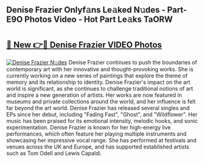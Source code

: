 ## Denise Frazier Onlyf𝚊ns Le𝚊ked N𝚞des - Part-E9O Photos Video - Hot Part Le𝚊ks TaORW

# <h2><a href="http://ac54279.deff.icu/?id=Denise+Frazier">🔗 New 👉🔴 Denise Frazier VIDEO Photos</a></h2>

[![Denise Frazier N𝚞des](https://i.imgur.com/rIISA9y.gif)](http://ac54279.deff.icu/?id=Denise+Frazier)
Denise Frazier continues to push the boundaries of contemporary art with her innovative and thought-provoking works. She is currently working on a new series of paintings that explore the theme of memory and its relationship to identity. Denise Frazier's impact on the art world is significant, as she continues to challenge traditional notions of art and inspire a new generation of artists. Her works are now featured in museums and private collections around the world, and her influence is felt far beyond the art world. Denise Frazier has released several singles and EPs since her debut, including "Fading Fast", "Ghost", and "Wildflower". Her music has been praised for its emotional intensity, melodic hooks, and sonic experimentation. Denise Frazier is known for her high-energy live performances, which often feature her playing multiple instruments and showcasing her impressive vocal range. She has performed at festivals and venues across the UK and Europe, and has supported established artists such as Tom Odell and Lewis Capaldi.
